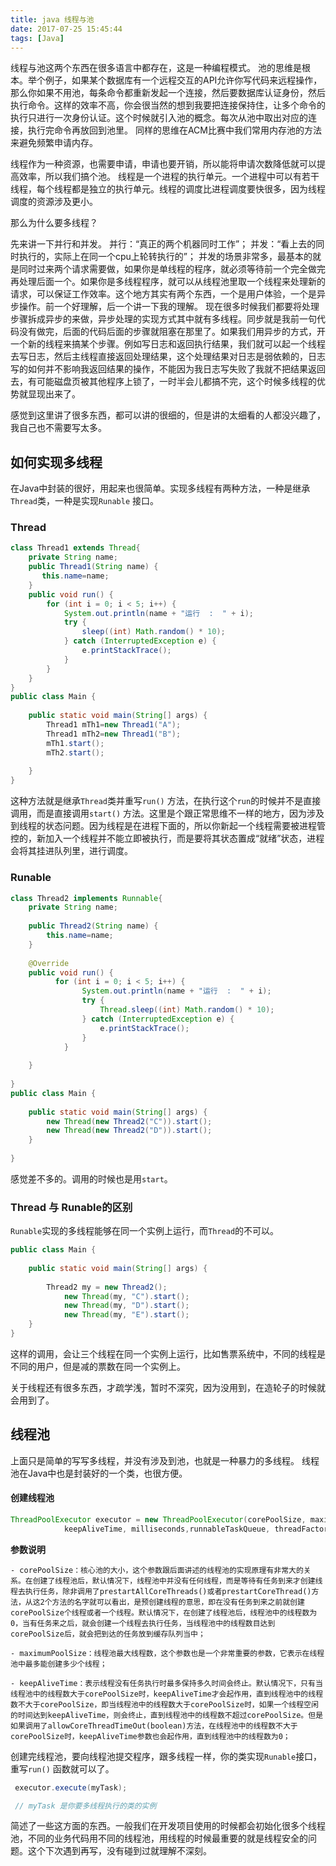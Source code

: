 ```yaml
---
title: java 线程与池
date: 2017-07-25 15:45:44
tags: [Java] 
---
```


线程与池这两个东西在很多语言中都存在，这是一种编程模式。
池的思维是根本。举个例子，如果某个数据库有一个远程交互的API允许你写代码来远程操作，那么你如果不用池，每条命令都重新发起一个连接，然后要数据库认证身份，然后执行命令。这样的效率不高，你会很当然的想到我要把连接保持住，让多个命令的执行只进行一次身份认证。这个时候就引入池的概念。每次从池中取出对应的连接，执行完命令再放回到池里。
同样的思维在ACM比赛中我们常用内存池的方法来避免频繁申请内存。

线程作为一种资源，也需要申请，申请也要开销，所以能将申请次数降低就可以提高效率，所以我们搞个池。
线程是一个进程的执行单元。一个进程中可以有若干线程，每个线程都是独立的执行单元。线程的调度比进程调度要快很多，因为线程调度的资源涉及更小。

那么为什么要多线程？

先来讲一下并行和并发。
并行：“真正的两个机器同时工作”；
并发：“看上去的同时执行的，实际上在同一个cpu上轮转执行的”；
并发的场景非常多，最基本的就是同时过来两个请求需要做，如果你是单线程的程序，就必须等待前一个完全做完再处理后面一个。如果你是多线程程序，就可以从线程池里取一个线程来处理新的请求，可以保证工作效率。这个地方其实有两个东西，一个是用户体验，一个是异步操作。前一个好理解，后一个讲一下我的理解。
现在很多时候我们都要将处理步骤拆成异步的来做，异步处理的实现方式其中就有多线程。同步就是我前一句代码没有做完，后面的代码后面的步骤就阻塞在那里了。如果我们用异步的方式，开一个新的线程来搞某个步骤。例如写日志和返回执行结果，我们就可以起一个线程去写日志，然后主线程直接返回处理结果，这个处理结果对日志是弱依赖的，日志写的如何并不影响我返回结果的操作，不能因为我日志写失败了我就不把结果返回去，有可能磁盘页被其他程序上锁了，一时半会儿都搞不完，这个时候多线程的优势就显现出来了。

感觉到这里讲了很多东西，都可以讲的很细的，但是讲的太细看的人都没兴趣了，我自己也不需要写太多。

## 如何实现多线程
在Java中封装的很好，用起来也很简单。实现多线程有两种方法，一种是继承`Thread`类，一种是实现`Runable` 接口。

### Thread
```java
class Thread1 extends Thread{  
    private String name;  
    public Thread1(String name) {  
       this.name=name;  
    }  
    public void run() {  
        for (int i = 0; i < 5; i++) {  
            System.out.println(name + "运行  :  " + i);  
            try {  
                sleep((int) Math.random() * 10);  
            } catch (InterruptedException e) {  
                e.printStackTrace();  
            }  
        }    
    }  
}  
public class Main {  
  
    public static void main(String[] args) {  
        Thread1 mTh1=new Thread1("A");  
        Thread1 mTh2=new Thread1("B");  
        mTh1.start();  
        mTh2.start();  
  
    }   
}  
```
这种方法就是继承`Thread`类并重写`run()` 方法，在执行这个`run`的时候并不是直接调用，而是直接调用`start()` 方法。这里是个跟正常思维不一样的地方，因为涉及到线程的状态问题。因为线程是在进程下面的，所以你新起一个线程需要被进程管控的，新加入一个线程并不能立即被执行，而是要将其状态置成“就绪”状态，进程会将其挂进队列里，进行调度。

### Runable
```java
class Thread2 implements Runnable{  
    private String name;  
  
    public Thread2(String name) {  
        this.name=name;  
    }  
  
    @Override  
    public void run() {  
          for (int i = 0; i < 5; i++) {  
                System.out.println(name + "运行  :  " + i);  
                try {  
                    Thread.sleep((int) Math.random() * 10);  
                } catch (InterruptedException e) {  
                    e.printStackTrace();  
                }  
            }  
          
    }  
      
}  
public class Main {  
  
    public static void main(String[] args) {  
        new Thread(new Thread2("C")).start();  
        new Thread(new Thread2("D")).start();  
    }  
  
}  
```
感觉差不多的。调用的时候也是用`start`。

### Thread 与 Runable的区别

`Runable`实现的多线程能够在同一个实例上运行，而`Thread`的不可以。
```java
public class Main {  
  
    public static void main(String[] args) {  
          
        Thread2 my = new Thread2();  
            new Thread(my, "C").start();     
            new Thread(my, "D").start();  
            new Thread(my, "E").start();  
    }  
}  
```
这样的调用，会让三个线程在同一个实例上运行，比如售票系统中，不同的线程是不同的用户，但是减的票数在同一个实例上。

关于线程还有很多东西，才疏学浅，暂时不深究，因为没用到，在造轮子的时候就会用到了。

## 线程池

上面只是简单的写写多线程，并没有涉及到池，也就是一种暴力的多线程。
线程池在Java中也是封装好的一个类，也很方便。

#### 创建线程池

```java
ThreadPoolExecutor executor = new ThreadPoolExecutor(corePoolSize, maximumPoolSize,
            keepAliveTime, milliseconds,runnableTaskQueue, threadFactory,handler);

```

**参数说明**

    - corePoolSize：核心池的大小，这个参数跟后面讲述的线程池的实现原理有非常大的关系。在创建了线程池后，默认情况下，线程池中并没有任何线程，而是等待有任务到来才创建线程去执行任务，除非调用了prestartAllCoreThreads()或者prestartCoreThread()方法，从这2个方法的名字就可以看出，是预创建线程的意思，即在没有任务到来之前就创建corePoolSize个线程或者一个线程。默认情况下，在创建了线程池后，线程池中的线程数为0，当有任务来之后，就会创建一个线程去执行任务，当线程池中的线程数目达到corePoolSize后，就会把到达的任务放到缓存队列当中；
    
    - maximumPoolSize：线程池最大线程数，这个参数也是一个非常重要的参数，它表示在线程池中最多能创建多少个线程；

    - keepAliveTime：表示线程没有任务执行时最多保持多久时间会终止。默认情况下，只有当线程池中的线程数大于corePoolSize时，keepAliveTime才会起作用，直到线程池中的线程数不大于corePoolSize，即当线程池中的线程数大于corePoolSize时，如果一个线程空闲的时间达到keepAliveTime，则会终止，直到线程池中的线程数不超过corePoolSize。但是如果调用了allowCoreThreadTimeOut(boolean)方法，在线程池中的线程数不大于corePoolSize时，keepAliveTime参数也会起作用，直到线程池中的线程数为0；


创建完线程池，要向线程池提交程序，跟多线程一样，你的类实现`Runable`接口，重写`run()` 函数就可以了。

```java
 executor.execute(myTask);

 // myTask 是你要多线程执行的类的实例
```

简述了一些这方面的东西。一般我们在开发项目使用的时候都会初始化很多个线程池，不同的业务代码用不同的线程池，用线程的时候最重要的就是线程安全的问题。这个下次遇到再写，没有碰到过就理解不深刻。
